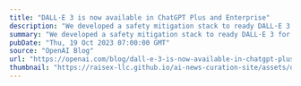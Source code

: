 ```yaml
---
title: "DALL·E 3 is now available in ChatGPT Plus and Enterprise"
description: "We developed a safety mitigation stack to ready DALL·E 3 for wider release and are sharing updates on our provenance research."
summary: "We developed a safety mitigation stack to ready DALL·E 3 for wider release and are sharing updates on our provenance research."
pubDate: "Thu, 19 Oct 2023 07:00:00 GMT"
source: "OpenAI Blog"
url: "https://openai.com/blog/dall-e-3-is-now-available-in-chatgpt-plus-and-enterprise"
thumbnail: "https://raisex-llc.github.io/ai-news-curation-site/assets/openai_logo.png"
---
```


